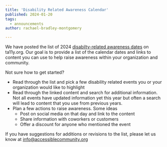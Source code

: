 ```yaml
---
title: 'Disability Related Awareness Calendar'
published: 2024-01-20
tags:
  - announcements
author: rachael-bradley-montgomery

---
```


We have posted the list of 2024 [disabilty-related awareness dates](https://www.ta11y.org/learning/topic?key=plan.z_holidays) on ta11y.org.  Our goal is to provide a list of the calendar dates and links to content you can use to help raise awareness within your organization and community.

Not sure how to get started?
- Read through the list and pick a few disability related events you or your organization would like to highlight
- Read through the linked content and search for additional information. Not all events have updated information yet this year but often a search will lead to content that you use from previous years.
- Plan a few actions to raise awareness. Some ideas
  - Post on social media on that day and link to the content
  - Share information with coworkers or customers  
  - Offer a discount for anyone who mentioned the event

If you have suggestions for additions or revisions to the list, please let us know at info@accessiblecommunity.org

